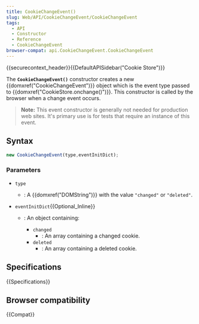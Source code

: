 ```yaml
---
title: CookieChangeEvent()
slug: Web/API/CookieChangeEvent/CookieChangeEvent
tags:
  - API
  - Constructor
  - Reference
  - CookieChangeEvent
browser-compat: api.CookieChangeEvent.CookieChangeEvent
---
```

{{securecontext_header}}{{DefaultAPISidebar("Cookie Store")}}

The **`CookieChangeEvent()`** constructor creates a new {{domxref("CookieChangeEvent")}} object which is the event type passed to {{domxref("CookieStore.onchange()")}}. This constructor is called by the browser when a change event occurs.

> **Note:** This event constructor is generally not needed for production web sites. It's primary use is for tests that require an instance of this event.

## Syntax

```js
new CookieChangeEvent(type,eventInitDict);
```

### Parameters

- `type`
  - : A {{domxref("DOMString")}} with the value `"changed"` or `"deleted"`.
- `eventInitDict`{{Optional_Inline}}

  - : An object containing:

    - `changed`
      - : An array containing a changed cookie.
    - `deleted`
      - : An array containing a deleted cookie.

## Specifications

{{Specifications}}

## Browser compatibility

{{Compat}}
